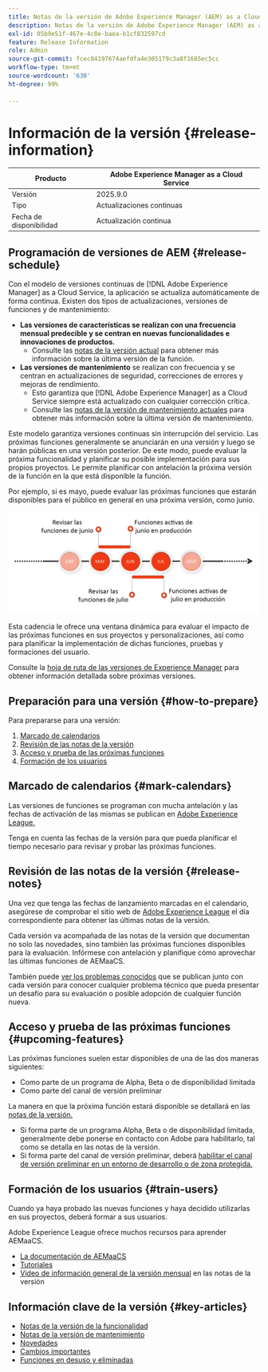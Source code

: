 ```yaml
---
title: Notas de la versión de Adobe Experience Manager (AEM) as a Cloud Service.
description: Notas de la versión de Adobe Experience Manager (AEM) as a Cloud Service.
exl-id: 05b9e51f-467e-4c8e-baea-b1cf832597cd
feature: Release Information
role: Admin
source-git-commit: fcec84197674aefdfa4e305179c3a8f1685ec5cc
workflow-type: tm+mt
source-wordcount: '630'
ht-degree: 99%

---
```



# Información de la versión {#release-information}

| Producto | Adobe Experience Manager as a Cloud Service |
|---|---|
| Versión | 2025.9.0 |
| Tipo | Actualizaciones continuas |
| Fecha de disponibilidad | Actualización continua |

## Programación de versiones de AEM {#release-schedule}

Con el modelo de versiones continuas de [!DNL Adobe Experience Manager] as a Cloud Service, la aplicación se actualiza automáticamente de forma continua. Existen dos tipos de actualizaciones, versiones de funciones y de mantenimiento:

* **Las versiones de características se realizan con una frecuencia mensual predecible y se centran en nuevas funcionalidades e innovaciones de productos.**
   * Consulte las [notas de la versión actual](/help/release-notes/release-notes-cloud/release-notes-current.md) para obtener más información sobre la última versión de la función.
* **Las versiones de mantenimiento** se realizan con frecuencia y se centran en actualizaciones de seguridad, correcciones de errores y mejoras de rendimiento. 
   * Esto garantiza que [!DNL Adobe Experience Manager] as a Cloud Service siempre está actualizado con cualquier corrección crítica.
   * Consulte las [notas de la versión de mantenimiento actuales](/help/release-notes/maintenance/latest.md) para obtener más información sobre la última versión de mantenimiento.

Este modelo garantiza versiones continuas sin interrupción del servicio. Las próximas funciones generalmente se anunciarán en una versión y luego se harán públicas en una versión posterior. De este modo, puede evaluar la próxima funcionalidad y planificar su posible implementación para sus propios proyectos. Le permite planificar con antelación la próxima versión de la función en la que está disponible la función.

Por ejemplo, si es mayo, puede evaluar las próximas funciones que estarán disponibles para el público en general en una próxima versión, como junio.

![Próximas funciones del gráfico de cadencia](assets/prerelease-cadence.png)

Esta cadencia le ofrece una ventana dinámica para evaluar el impacto de las próximas funciones en sus proyectos y personalizaciones, así como para planificar la implementación de dichas funciones, pruebas y formaciones del usuario.

Consulte la [hoja de ruta de las versiones de Experience Manager](https://experienceleague.adobe.com/docs/experience-manager-release-information/aem-release-updates/update-releases-roadmap.html?lang=es#aem-as-cloud-service) para obtener información detallada sobre próximas versiones.

## Preparación para una versión {#how-to-prepare}

Para prepararse para una versión:

1. [Marcado de calendarios](#mark-calendars)
1. [Revisión de las notas de la versión](#release-notes)
1. [Acceso y prueba de las próximas funciones](#upcoming-features)
1. [Formación de los usuarios](#train-users)

## Marcado de calendarios {#mark-calendars}

Las versiones de funciones se programan con mucha antelación y las fechas de activación de las mismas se publican en [Adobe Experience League.](https://experienceleague.adobe.com/docs/experience-manager-release-information/aem-release-updates/update-releases-roadmap.html?lang=es#aem-as-cloud-service)

Tenga en cuenta las fechas de la versión para que pueda planificar el tiempo necesario para revisar y probar las próximas funciones.

## Revisión de las notas de la versión {#release-notes}

Una vez que tenga las fechas de lanzamiento marcadas en el calendario, asegúrese de comprobar el sitio web de [Adobe Experience League](/help/release-notes/release-notes-cloud/release-notes-current.md) el día correspondiente para obtener las últimas notas de la versión.

Cada versión va acompañada de las notas de la versión que documentan no solo las novedades, sino también las próximas funciones disponibles para la evaluación. Infórmese con antelación y planifique cómo aprovechar las últimas funciones de AEMaaCS.

También puede [ver los problemas conocidos](/help/release-notes/maintenance/latest.md) que se publican junto con cada versión para conocer cualquier problema técnico que pueda presentar un desafío para su evaluación o posible adopción de cualquier función nueva.

## Acceso y prueba de las próximas funciones {#upcoming-features}

Las próximas funciones suelen estar disponibles de una de las dos maneras siguientes:

* Como parte de un programa de Alpha, Beta o de disponibilidad limitada
* Como parte del canal de versión preliminar

La manera en que la próxima función estará disponible se detallará en las [notas de la versión.](#release-notes)

* Si forma parte de un programa Alpha, Beta o de disponibilidad limitada, generalmente debe ponerse en contacto con Adobe para habilitarlo, tal como se detalla en las notas de la versión.
* Si forma parte del canal de versión preliminar, deberá [habilitar el canal de versión preliminar en un entorno de desarrollo o de zona protegida.](/help/release-notes/prerelease.md)

## Formación de los usuarios {#train-users}

Cuando ya haya probado las nuevas funciones y haya decidido utilizarlas en sus proyectos, deberá formar a sus usuarios.

Adobe Experience League ofrece muchos recursos para aprender AEMaaCS.

* [La documentación de AEMaaCS](https://experienceleague.adobe.com/docs/experience-manager-cloud-service.html?lang=es)
* [Tutoriales](https://experienceleague.adobe.com/docs/experience-manager-learn/aem-tutorials/overview.html?lang=es)
* [Vídeo de información general de la versión mensual](/help/release-notes/release-notes-cloud/release-notes-current.md#release-video) en las notas de la versión

## Información clave de la versión {#key-articles}

* [Notas de la versión de la funcionalidad](/help/release-notes/release-notes-cloud/release-notes-current.md)
* [Notas de la versión de mantenimiento](/help/release-notes/maintenance/latest.md)
* [Novedades](what-is-new.md)
* [Cambios importantes](aem-cloud-changes.md)
* [Funciones en desuso y eliminadas](deprecated-removed-features.md)
